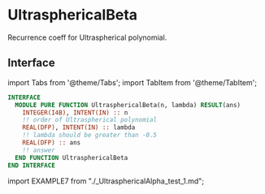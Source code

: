 # UltrasphericalBeta

Recurrence coeff for Ultraspherical polynomial.

## Interface

import Tabs from '@theme/Tabs';
import TabItem from '@theme/TabItem';

<Tabs>
<TabItem value="interface" label="܀ Interface" default>

```fortran
INTERFACE
  MODULE PURE FUNCTION UltrasphericalBeta(n, lambda) RESULT(ans)
    INTEGER(I4B), INTENT(IN) :: n
    !! order of Ultraspherical polynomial
    REAL(DFP), INTENT(IN) :: lambda
    !! lambda should be greater than -0.5
    REAL(DFP) :: ans
    !! answer
  END FUNCTION UltrasphericalBeta
END INTERFACE
```

</TabItem>

<TabItem value="example" label="️܀ See example">

import EXAMPLE7 from "./_UltrasphericalAlpha_test_1.md";

<EXAMPLE7 />

</TabItem>

<TabItem value="close" label="↢ ">

</TabItem>
</Tabs>
